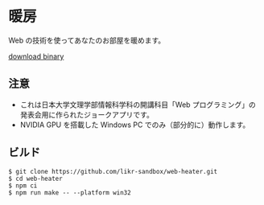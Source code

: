 # 暖房

Web の技術を使ってあなたのお部屋を暖めます。

[download binary](https://github.com/likr-sandbox/web-heater/releases/tag/%F0%9F%92%A9)

## 注意

- これは日本大学文理学部情報科学科の開講科目「Web プログラミング」の発表会用に作られたジョークアプリです。
- NVIDIA GPU を搭載した Windows PC でのみ（部分的に）動作します。

## ビルド

```shell-session
$ git clone https://github.com/likr-sandbox/web-heater.git
$ cd web-heater
$ npm ci
$ npm run make -- --platform win32
```
